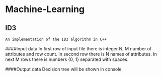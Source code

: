 Machine-Learning
================
ID3
----------------
    An implementation of the ID3 algorithm in C++

####Input data
        In first row of input file there is integer N, M number of attributes and row count.
        In second row there is N names of attributes.
        In next M rows there is numbers {0, 1} separated with spaces.

####Output data
        Decision tree will be shown in console
